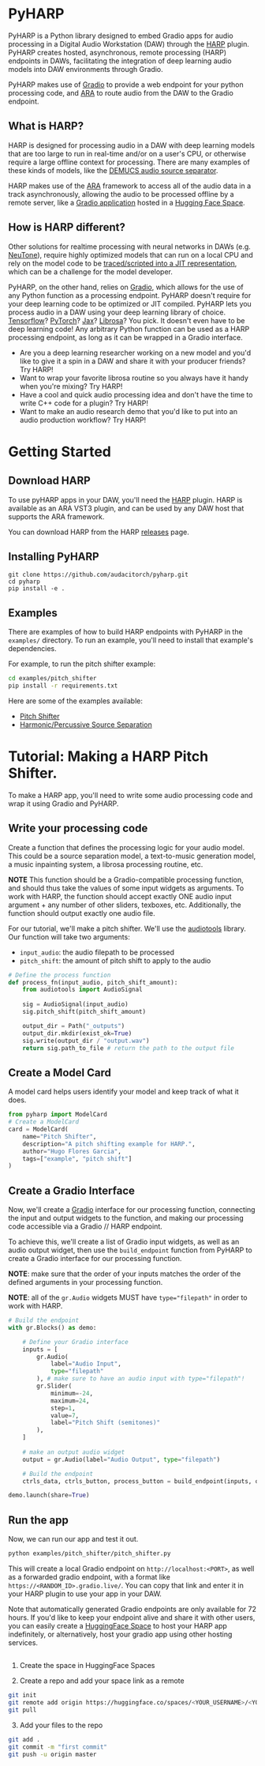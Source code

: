 # PyHARP

PyHARP is a Python library designed to embed Gradio apps for audio processing in a Digital Audio Workstation (DAW) through the [HARP](https://github.com/audacitorch/HARP) plugin. PyHARP creates hosted, asynchronous, remote processing (HARP) endpoints in DAWs, facilitating the integration of deep learning audio models into DAW environments through Gradio.

PyHARP makes use of [Gradio](https://www.gradio.app) to provide a web endpoint for your python processing code, and [ARA](https://blog.landr.com/ara2-plugins/) to route audio from the DAW to the Gradio endpoint. 

## What is HARP? 

HARP is designed for processing audio in a DAW with deep learning models that are too large to run in real-time and/or on a user's CPU, or otherwise require a large offline context for processing. There are many examples of these kinds of models, like the [DEMUCS audio source separator](https://huggingface.co/spaces/Thafx/Demucs_v4_2s_HT).  

HARP makes use of the [ARA](https://blog.landr.com/ara2-plugins/) framework to access all of the audio data in a track asynchronously, allowing the audio to be processed offline by a remote server, like a [Gradio application](https://www.gradio.app/demos) hosted in a [Hugging Face Space](https://huggingface.co/spaces).

## How is HARP different? 

Other solutions for realtime processing with neural networks in DAWs (e.g. [NeuTone](https://neutone.space/)), require highly optimized models that can run on a local CPU and rely on the model code to be [traced/scripted into a JIT representation](), which can be a challenge for the model developer.

PyHARP, on the other hand, relies on [Gradio](), which allows for the use of any Python function as a processing endpoint. PyHARP doesn't require for your deep learning code to be optimized or JIT compiled. PyHARP lets you process audio in a DAW using your deep learning library of choice. [Tensorflow]()? [PyTorch]()? [Jax]()? [Librosa]()? You pick. It doesn't even have to be deep learning code! Any arbitrary Python function can be used as a HARP processing endpoint, as long as it can be wrapped in a Gradio interface.

- Are you a deep learning researcher working on a new model and you'd like to give it a spin in a DAW and share it with your producer friends? Try HARP!
- Want to wrap your favorite librosa routine so you always have it handy when you're mixing? Try HARP! 
- Have a cool and quick audio processing idea and don't have the time to write C++ code for a plugin? Try HARP!
- Want to make an audio research demo that you'd like to put into an audio production workflow? Try HARP!

# Getting Started

## Download HARP
To use pyHARP apps in your DAW, you'll need the [HARP](https://github.com/audacitorch/harp) plugin. HARP is available as an ARA VST3 plugin, and can be used by any DAW host that supports the ARA framework. 

You can download HARP from the HARP [releases](https://github.com/audacitorch/HARP/releases) page. 

## Installing PyHARP
```
git clone https://github.com/audacitorch/pyharp.git
cd pyharp
pip install -e .
```

## Examples
There are examples of how to build HARP endpoints with PyHARP in the `examples/` directory. 
To run an example, you'll need to install that example's dependencies. 

For example, to run the pitch shifter example: 

```bash
cd examples/pitch_shifter
pip install -r requirements.txt
```

Here are some of the examples available:
- [Pitch Shifter](examples/pitch_shifter/)
- [Harmonic/Percussive Source Separation](examples/harmonic_percussive/)

# Tutorial: Making a HARP Pitch Shifter.

To make a HARP app, you'll need to write some audio processing code and wrap it using Gradio and PyHARP.

## Write your processing code

Create a function that defines the processing logic for your audio model. This could be a source separation model, a text-to-music generation model, a music inpainting system, a librosa processing routine, etc. 

**NOTE** This function should be a Gradio-compatible processing function, and should thus take the values of some input widgets as arguments. To work with HARP, the function should accept exactly ONE audio input argument + any number of other sliders, texboxes, etc. Additionally, the function should output exactly one audio file. 

For our tutorial, we'll make a pitch shifter. We'll use the [audiotools](https://github.com/descript/descript-audiotools) library. 
Our function  will take two arguments: 
- `input_audio`: the audio filepath to be processed
- `pitch_shift`: the amount of pitch shift to apply to the audio

```python
# Define the process function
def process_fn(input_audio, pitch_shift_amount):
    from audiotools import AudioSignal
    
    sig = AudioSignal(input_audio)
    sig.pitch_shift(pitch_shift_amount)

    output_dir = Path("_outputs")
    output_dir.mkdir(exist_ok=True)
    sig.write(output_dir / "output.wav")
    return sig.path_to_file # return the path to the output file
```

## Create a Model Card

A model card helps users identify your model and keep track of what it does. 
```python
from pyharp import ModelCard
# Create a ModelCard
card = ModelCard(
    name="Pitch Shifter",
    description="A pitch shifting example for HARP.",
    author="Hugo Flores Garcia",
    tags=["example", "pitch shift"]
)
```

## Create a Gradio Interface

Now, we'll create a [Gradio](https://www.gradio.app) interface for our processing function, connecting the input and output widgets to the function, and making our processing code accessible via a Gradio // HARP endpoint. 

To achieve this, we'll create a list of Gradio input widgets, as well as an audio output widget, then use the `build_endpoint` function from PyHARP to create a Gradio interface for our processing function. 

**NOTE**: make sure that the order of your inputs matches the order of the defined arguments in your processing function. 

**NOTE**: all of the `gr.Audio` widgets MUST have `type="filepath"` in order to work with HARP.


```python
# Build the endpoint
with gr.Blocks() as demo:

    # Define your Gradio interface
    inputs = [
        gr.Audio(
            label="Audio Input", 
            type="filepath"
        ), # make sure to have an audio input with type="filepath"!
        gr.Slider(
            minimum=-24, 
            maximum=24, 
            step=1, 
            value=7, 
            label="Pitch Shift (semitones)"
        ),
    ]
    
    # make an output audio widget
    output = gr.Audio(label="Audio Output", type="filepath")

    # Build the endpoint
    ctrls_data, ctrls_button, process_button = build_endpoint(inputs, output, process_fn, card)

demo.launch(share=True)
```

## Run the app

Now, we can run our app and test it out. 

```bash
python examples/pitch_shifter/pitch_shifter.py
```

This will create a local Gradio endpoint on `http://localhost:<PORT>`, as well as a forwarded gradio endpoint, with a format like `https://<RANDOM_ID>.gradio.live/`. You can copy that link and enter it in your HARP plugin to use your app in your DAW. 


Note that automatically generated Gradio endpoints are only available for 72 hours. If you'd like to keep your endpoint alive and share it with other users, you can easily create a [HuggingFace Space](https://huggingface.co/docs/hub/spaces-overview) to host your HARP app indefinitely, or alternatively, host your gradio app using other hosting services.  


## 

1. Create the space in HuggingFace Spaces

2. Create a repo and add your space link as a remote
```bash
git init
git remote add origin https://huggingface.co/spaces/<YOUR_USERNAME>/<YOUR_SPACE_NAME>
git pull
```

3. Add your files to the repo
```bash
git add .
git commit -m "first commit"
git push -u origin master
```